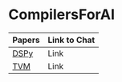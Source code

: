 # CompilersForAI

| Papers        | Link to Chat  |
| ------------- | ------------- |
| [DSPy]([url](https://arxiv.org/pdf/2310.03714))          | Link          |
| [TVM]([url](https://arxiv.org/abs/1802.04799))         | Link          |
